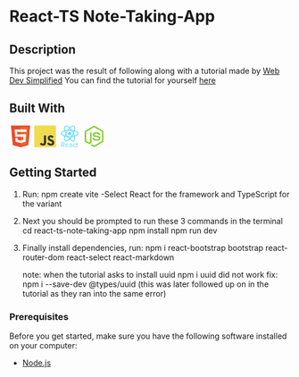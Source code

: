 # React-TS Note-Taking-App

## Description
This project was the result of following along with a tutorial made by <a href="https://www.youtube.com/@WebDevSimplified">Web Dev Simplified</a>
You can find the tutorial for yourself <a href="https://www.youtube.com/watch?v=j898RGRw0b4&ab_channel=WebDevSimplified">here</a>



## Built With
<a href="https://www.w3schools.com/html/"><img src="https://raw.githubusercontent.com/devicons/devicon/master/icons/html5/html5-original.svg" height="40px" width="40px" /></a>
<a href="https://www.w3schools.com/js/default.asp"><img src="https://raw.githubusercontent.com/devicons/devicon/master/icons/javascript/javascript-original.svg" height="40px" width="40px" /></a>
<a href="https://reactjs.org/"><img src="https://raw.githubusercontent.com/devicons/devicon/master/icons/react/react-original-wordmark.svg" height="40px" width="40px" /></a>
<a href="https://nodejs.org/en/"><img src="https://github.com/devicons/devicon/blob/master/icons/nodejs/nodejs-plain.svg" height="40px" width="40px" /></a>

## Getting Started
1. Run: npm create vite
 -Select React for the framework and TypeScript for the variant
2. Next you should be prompted to run these 3 commands in the terminal
    cd react-ts-note-taking-app
    npm install
    npm run dev
3. Finally install dependencies, run:
    npm i react-bootstrap bootstrap react-router-dom react-select react-markdown

    note: when the tutorial asks to install uuid npm i uuid did not work
        fix: npm i --save-dev @types/uuid
        (this was later followed up on in the tutorial as they ran into the same error)

### Prerequisites

Before you get started, make sure you have the following software installed on your computer:

- [Node.js](https://nodejs.org/en/)

